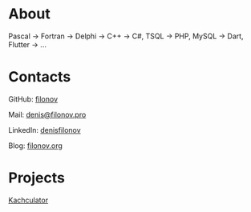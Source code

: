 # About
Pascal → Fortran → Delphi → C++ → C#, TSQL → PHP, MySQL → Dart, Flutter → ...

# Contacts

GitHub: [filonov](https://github.com/filonov)

Mail: [denis@filonov.pro](mailto:denis@filonov.pro)

LinkedIn: [denisfilonov](https://www.linkedin.com/in/denisfilonov/)

Blog: [filonov.org](https://filonov.org)

# Projects

[Kachculator](https://filonov.pro/kachculator/)
